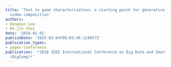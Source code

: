 ```yaml
---
title: 'Text to game characterization: a starting point for generative adversarial
  video composition'
authors:
- Dongkun Lee
- Ho-jin Choi
date: '2018-01-01'
publishDate: '2025-03-04T06:03:49.124057Z'
publication_types:
- paper-conference
publication: '*2018 IEEE International Conference on Big Data and Smart Computing
  (BigComp)*'
---
```

